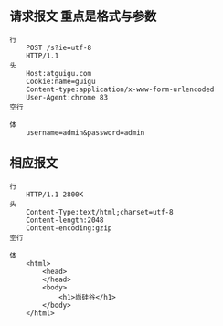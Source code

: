 
## 请求报文  重点是格式与参数
    行
        POST /s?ie=utf-8
        HTTP/1.1
    头
        Host:atguigu.com
        Cookie:name=guigu
        Content-type:application/x-www-form-urlencoded
        User-Agent:chrome 83
    空行

    体
        username=admin&password=admin

## 相应报文
    行
        HTTP/1.1 2800K
    头
        Content-Type:text/html;charset=utf-8
        Content-length:2048
        Content-encoding:gzip
    空行

    体
        <html>
            <head>
            </head>
            <body>
                <h1>尚硅谷</h1>
            </body>
        </html>